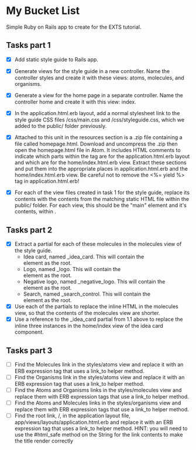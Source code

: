 # My Bucket List
Simple Ruby on Rails app to create for the EXTS tutorial.

## Tasks part 1
- [X] Add static style guide to Rails app.

- [X] Generate views for the style guide in a new controller. Name the controller styles and create it with these views: atoms, molecules, and organisms.

- [X] Generate a view for the home page in a separate controller. Name the controller home and create it with this view: index.

- [X] In the application.html.erb layout, add a normal stylesheet link to the style guide CSS files /css/main.css and /css/styleguide.css, which we added to the public/ folder previously.

- [X] Attached to this unit in the resources section is a .zip file containing a file called homepage.html. Download and uncompress the .zip then open the homepage.html file in Atom. It includes HTML comments to indicate which parts within the <body> tag are for the application.html.erb layout and which are for the home/index.html.erb view. Extract these sections and put them into the appropriate places in application.html.erb and the home/index.html.erb view. Be careful not to remove the <%= yield %> tag in application.html.erb!

- [X] For each of the view files created in task 1 for the style guide, replace its contents with the contents from the matching static HTML file within the public/ folder. For each view, this should be the "main" element and it's contents, within <body>.

## Tasks part 2
- [X] Extract a partial for each of these molecules in the molecules view of the style guide.
  - Idea card, named _idea_card. This will contain the <div class="card"> element as the root.
  - Logo, named _logo. This will contain the <div class="logo"> element as the root.
  - Negative logo, named _negative_logo. This will contain the <div class="sg-dark-bg"> element as the root.
  - Search, named _search_control. This will contain the <div class="input-inline"> element as the root.
- [X] Use each of the partials to replace the inline HTML in the molecules view, so that the contents of the molecules view are shorter.
- [X] Use a reference to the _idea_card partial from 1.1 above to replace the inline three instances in the home/index view of the idea card component.

## Tasks part 3
- [ ] Find the Molecules link in the styles/atoms view and replace it with an ERB expression tag that uses a link_to helper method.
- [ ] Find the Organisms link in the styles/atoms view and replace it with an ERB expression tag that uses a link_to helper method.
- [ ] Find the Atoms and Organisms links in the styles/molecules view and replace them with ERB expression tags that use a link_to helper method.
- [ ] Find the Atoms and Molecules links in the styles/organisms view and replace them with ERB expression tags that use a link_to helper method.
- [ ] Find the root link, /, in the application layout file, app/views/layouts/application.html.erb and replace it with an ERB expression tag that uses a link_to helper method. HINT: you will need to use the #html_safe method on the String for the link contents to make the title render correctly
